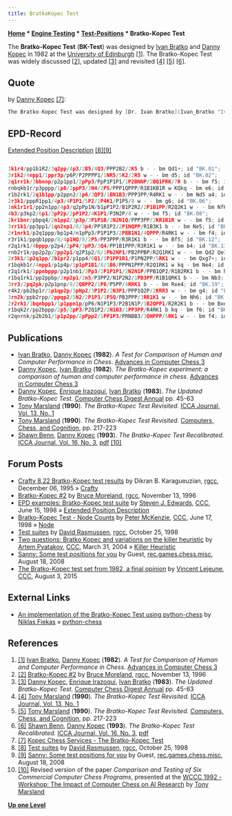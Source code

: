 ```yaml
---
title: BratkoKopec Test
---
```

**[Home](Home "Home") * [Engine Testing](Engine_Testing "Engine Testing") * [Test-Positions](Test-Positions "Test-Positions") * Bratko-Kopec Test**

The **Bratko-Kopec Test** (**BK-Test**) was designed by [Ivan Bratko](Ivan_Bratko "Ivan Bratko") and [Danny Kopec](Danny_Kopec "Danny Kopec") in 1982 at the [University of Edinburgh](University_of_Edinburgh "University of Edinburgh") <a id="cite-note-1" href="#cite-ref-1">[1]</a>. The Bratko-Kopec Test was widely discussed <a id="cite-note-2" href="#cite-ref-2">[2]</a>, updated <a id="cite-note-3" href="#cite-ref-3">[3]</a> and revisited <a id="cite-note-4" href="#cite-ref-4">[4]</a> <a id="cite-note-5" href="#cite-ref-5">[5]</a> <a id="cite-note-6" href="#cite-ref-6">[6]</a>.

## Quote

by [Danny Kopec](Danny_Kopec "Danny Kopec") <a id="cite-note-7" href="#cite-ref-7">[7]</a>:

```C++
The Bratko-Kopec Test was designed by [Dr. Ivan Bratko](Ivan_Bratko "Ivan Bratko") and [Dr. Danny Kopec](Danny_Kopec "Danny Kopec") in 1982 to evaluate human or machine chess ability based on the presence or absence of certain knowledge (i.e. Master, Expert, Novice, etc). This test has been a standard for nearly 20 years in computer chess. Experience has shown it very reliable in corresponding to the chess rating of humans and machines. 

```

## EPD-Record

[Extended Position Description](Extended_Position_Description "Extended Position Description") <a id="cite-note-8" href="#cite-ref-8">[8]</a><a id="cite-note-9" href="#cite-ref-9">[9]</a>

```C++

1k1r4/pp1b1R2/3q2pp/4p3/2B5/4Q3/PPP2B2/2K5 b - - bm Qd1+; id "BK.01";
3r1k2/4npp1/1ppr3p/p6P/P2PPPP1/1NR5/5K2/2R5 w - - bm d5; id "BK.02";
2q1rr1k/3bbnnp/p2p1pp1/2pPp3/PpP1P1P1/1P2BNNP/2BQ1PRK/7R b - - bm f5; id "BK.03";
rnbqkb1r/p3pppp/1p6/2ppP3/3N4/2P5/PPP1QPPP/R1B1KB1R w KQkq - bm e6; id "BK.04";
r1b2rk1/2q1b1pp/p2ppn2/1p6/3QP3/1BN1B3/PPP3PP/R4RK1 w - - bm Nd5 a4; id "BK.05";
2r3k1/pppR1pp1/4p3/4P1P1/5P2/1P4K1/P1P5/8 w - - bm g6; id "BK.06";
1nk1r1r1/pp2n1pp/4p3/q2pPp1N/b1pP1P2/B1P2R2/2P1B1PP/R2Q2K1 w - - bm Nf6; id "BK.07";
4b3/p3kp2/6p1/3pP2p/2pP1P2/4K1P1/P3N2P/8 w - - bm f5; id "BK.08";
2kr1bnr/pbpq4/2n1pp2/3p3p/3P1P1B/2N2N1Q/PPP3PP/2KR1B1R w - - bm f5; id "BK.09";
3rr1k1/pp3pp1/1qn2np1/8/3p4/PP1R1P2/2P1NQPP/R1B3K1 b - - bm Ne5; id "BK.10";
2r1nrk1/p2q1ppp/bp1p4/n1pPp3/P1P1P3/2PBB1N1/4QPPP/R4RK1 w - - bm f4; id "BK.11";
r3r1k1/ppqb1ppp/8/4p1NQ/8/2P5/PP3PPP/R3R1K1 b - - bm Bf5; id "BK.12";
r2q1rk1/4bppp/p2p4/2pP4/3pP3/3Q4/PP1B1PPP/R3R1K1 w - - bm b4; id "BK.13";
rnb2r1k/pp2p2p/2pp2p1/q2P1p2/8/1Pb2NP1/PB2PPBP/R2Q1RK1 w - - bm Qd2 Qe1; id "BK.14";
2r3k1/1p2q1pp/2b1pr2/p1pp4/6Q1/1P1PP1R1/P1PN2PP/5RK1 w - - bm Qxg7+; id "BK.15";
r1bqkb1r/4npp1/p1p4p/1p1pP1B1/8/1B6/PPPN1PPP/R2Q1RK1 w kq - bm Ne4; id "BK.16";
r2q1rk1/1ppnbppp/p2p1nb1/3Pp3/2P1P1P1/2N2N1P/PPB1QP2/R1B2RK1 b - - bm h5; id "BK.17";
r1bq1rk1/pp2ppbp/2np2p1/2n5/P3PP2/N1P2N2/1PB3PP/R1B1QRK1 b - - bm Nb3; id "BK.18";
3rr3/2pq2pk/p2p1pnp/8/2QBPP2/1P6/P5PP/4RRK1 b - - bm Rxe4; id "BK.19";
r4k2/pb2bp1r/1p1qp2p/3pNp2/3P1P2/2N3P1/PPP1Q2P/2KRR3 w - - bm g4; id "BK.20";
3rn2k/ppb2rpp/2ppqp2/5N2/2P1P3/1P5Q/PB3PPP/3RR1K1 w - - bm Nh6; id "BK.21";
2r2rk1/1bqnbpp1/1p1ppn1p/pP6/N1P1P3/P2B1N1P/1B2QPP1/R2R2K1 b - - bm Bxe4; id "BK.22";
r1bqk2r/pp2bppp/2p5/3pP3/P2Q1P2/2N1B3/1PP3PP/R4RK1 b kq - bm f6; id "BK.23";
r2qnrnk/p2b2b1/1p1p2pp/2pPpp2/1PP1P3/PRNBB3/3QNPPP/5RK1 w - - bm f4; id "BK.24";

```

## Publications

- [Ivan Bratko](Ivan_Bratko "Ivan Bratko"), [Danny Kopec](Danny_Kopec "Danny Kopec") (**1982**). *A Test for Comparison of Human and Computer Performance in Chess*. [Advances in Computer Chess 3](Advances_in_Computer_Chess_3 "Advances in Computer Chess 3")
- [Danny Kopec](Danny_Kopec "Danny Kopec"), [Ivan Bratko](Ivan_Bratko "Ivan Bratko") (**1982**). *The Bratko-Kopec experiment: a comparison of human and computer performance in chess*. [Advances in Computer Chess 3](Advances_in_Computer_Chess_3 "Advances in Computer Chess 3")
- [Danny Kopec](Danny_Kopec "Danny Kopec"), [Enrique Irazoqui](Enrique_Irazoqui "Enrique Irazoqui"), [Ivan Bratko](Ivan_Bratko "Ivan Bratko") (**1983**). *The Updated Bratko-Kopec Test.* [Computer Chess Digest Annual](Computer_Chess_Reports "Computer Chess Reports") pp. 45-63
- [Tony Marsland](Tony_Marsland "Tony Marsland") (**1990**). *The Bratko-Kopec Test Revisited.* [ICCA Journal, Vol. 13, No. 1](ICGA_Journal#13_1 "ICGA Journal")
- [Tony Marsland](Tony_Marsland "Tony Marsland") (**1990**). *The Bratko-Kopec Test Revisited.* [Computers, Chess, and Cognition](Computers,_Chess,_and_Cognition "Computers, Chess, and Cognition"), pp. 217-223
- [Shawn Benn](Shawn_Benn "Shawn Benn"), [Danny Kopec](Danny_Kopec "Danny Kopec") (**1993**). *The Bratko-Kopec Test Recalibrated.* [ICCA Journal, Vol. 16, No. 3](ICGA_Journal#16_3 "ICGA Journal"), [pdf](http://www.sci.brooklyn.cuny.edu/%7Ekopec/Publications/Publications/O_11_C.pdf) <a id="cite-note-10" href="#cite-ref-10">[10]</a>

## Forum Posts

- [Crafty 8.22 Bratko-Kopec test results](http://groups.google.com/group/rec.games.chess.computer/browse_frm/thread/bc8ba788f6d3836a#) by Dikran B. Karagueuzian, [rgcc](Computer_Chess_Forums "Computer Chess Forums"), December 06, 1995 » [Crafty](Crafty "Crafty")
- [Bratko-Kopec #2](http://groups.google.com/group/rec.games.chess.computer/browse_frm/thread/0733eaf1e65d1610#) by [Bruce Moreland](Bruce_Moreland "Bruce Moreland"), [rgcc](Computer_Chess_Forums "Computer Chess Forums"), November 13, 1996
- [EPD examples: Bratko-Kopec test suite](https://www.stmintz.com/ccc/index.php?id=20631) by [Steven J. Edwards](Steven_Edwards "Steven Edwards"), [CCC](CCC "CCC"), June 15, 1998 » [Extended Position Description](Extended_Position_Description "Extended Position Description")
- [Bratko-Kopec Test - Node Counts](https://www.stmintz.com/ccc/index.php?id=20796) by [Peter McKenzie](Peter_McKenzie "Peter McKenzie"), [CCC](CCC "CCC"), June 17, 1998 » [Node](Node "Node")
- [Test suites](http://groups.google.com/group/rec.games.chess.computer/browse_frm/thread/ac567bf987ff0427#) by [David Rasmussen](David_Rasmussen "David Rasmussen"), [rgcc](Computer_Chess_Forums "Computer Chess Forums"), October 25, 1998
- [Two questions: Bratko Kopec and variations on the killer heuristic](https://www.stmintz.com/ccc/index.php?id=357334) by [Artem Pyatakov](Artem_Petakov "Artem Petakov"), [CCC](CCC "CCC"), March 31, 2004 » [Killer Heuristic](Killer_Heuristic "Killer Heuristic")
- [Sanny: Some test positions for you](http://groups.google.com/group/rec.games.chess.misc/browse_frm/thread/39e2b493928369fe#) by Guest, [rec.games.chess.misc](Computer_Chess_Forums "Computer Chess Forums"), August 18, 2008
- [The Bratko-Kopec test set from 1982, a final opinion](http://talkchess.com/forum3/viewtopic.php?f=6&t=57166) by [Vincent Lejeune](index.php?title=Vincent_Lejeune&action=edit&redlink=1 "Vincent Lejeune (page does not exist)"), [CCC](CCC "CCC"), August 3, 2015

## External Links

- [An implementation of the Bratko-Kopec Test using python-chess](https://gist.github.com/niklasf/73c9565719d124af64ff) by [Niklas Fiekas](Niklas_Fiekas "Niklas Fiekas") » [python-chess](Python-chess "Python-chess")

## References

1. <a id="cite-ref-1" href="#cite-note-1">[1]</a> [Ivan Bratko](Ivan_Bratko "Ivan Bratko"), [Danny Kopec](Danny_Kopec "Danny Kopec") (**1982**). *A Test for Comparison of Human and Computer Performance in Chess*. [Advances in Computer Chess 3](Advances_in_Computer_Chess_3 "Advances in Computer Chess 3")
1. <a id="cite-ref-2" href="#cite-note-2">[2]</a> [Bratko-Kopec #2](http://groups.google.com/group/rec.games.chess.computer/browse_frm/thread/0733eaf1e65d1610#) by [Bruce Moreland](Bruce_Moreland "Bruce Moreland"), [rgcc](Computer_Chess_Forums "Computer Chess Forums"), November 13, 1996
1. <a id="cite-ref-3" href="#cite-note-3">[3]</a> [Danny Kopec](Danny_Kopec "Danny Kopec"), [Enrique Irazoqui](Enrique_Irazoqui "Enrique Irazoqui"), [Ivan Bratko](Ivan_Bratko "Ivan Bratko") (**1983**). *The Updated Bratko-Kopec Test.* [Computer Chess Digest Annual](Computer_Chess_Reports "Computer Chess Reports") pp. 45-63
1. <a id="cite-ref-4" href="#cite-note-4">[4]</a> [Tony Marsland](Tony_Marsland "Tony Marsland") (**1990**). *The Bratko-Kopec Test Revisited.* [ICCA Journal, Vol. 13, No. 1](ICGA_Journal#13_1 "ICGA Journal")
1. <a id="cite-ref-5" href="#cite-note-5">[5]</a> [Tony Marsland](Tony_Marsland "Tony Marsland") (**1990**). *The Bratko-Kopec Test Revisited.* [Computers, Chess, and Cognition](Computers,_Chess,_and_Cognition "Computers, Chess, and Cognition"), pp. 217-223
1. <a id="cite-ref-6" href="#cite-note-6">[6]</a> [Shawn Benn](Shawn_Benn "Shawn Benn"), [Danny Kopec](Danny_Kopec "Danny Kopec") (**1993**). *The Bratko-Kopec Test Recalibrated.* [ICCA Journal, Vol. 16, No. 3](ICGA_Journal#16_3 "ICGA Journal"), [pdf](http://www.sci.brooklyn.cuny.edu/%7Ekopec/Publications/Publications/O_11_C.pdf)
1. <a id="cite-ref-7" href="#cite-note-7">[7]</a> [Kopec Chess Services - The Bratko-Kopec Test](http://www.kopecchess.com/bratko.html)
1. <a id="cite-ref-8" href="#cite-note-8">[8]</a> [Test suites](http://groups.google.com/group/rec.games.chess.computer/browse_frm/thread/ac567bf987ff0427#) by [David Rasmussen](David_Rasmussen "David Rasmussen"), [rgcc](Computer_Chess_Forums "Computer Chess Forums"), October 25, 1998
1. <a id="cite-ref-9" href="#cite-note-9">[9]</a> [Sanny: Some test positions for you](http://groups.google.com/group/rec.games.chess.misc/browse_frm/thread/39e2b493928369fe#) by Guest, [rec.games.chess.misc](Computer_Chess_Forums "Computer Chess Forums"), August 18, 2008
1. <a id="cite-ref-10" href="#cite-note-10">[10]</a> Revised version of the paper *Comparison and Testing of Six Commercial Computer Chess Programs*, presented at the [WCCC 1992 - Workshop: The Impact of Computer Chess on AI Research](WCCC_1992#Workshop "WCCC 1992") by [Tony Marsland](Tony_Marsland "Tony Marsland")

**[Up one Level](Test-Positions "Test-Positions")**

